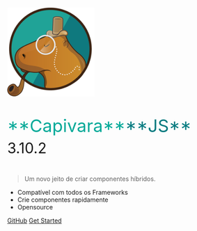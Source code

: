 ![logo](media/capivara-logo.png)

<p style="font-size: 2.5rem"><span style="color: #00A998;">**Capivara**</span><span style="color: #007A7F;">**JS**</span> <small>3.10.2</small></p>

> Um novo jeito de criar componentes híbridos.

* Compatível com todos os Frameworks
* Crie componentes rapidamente
* Opensource

[GitHub](https://github.com/CapivaraJS/capivarajs)
[Get Started](#docsify)
